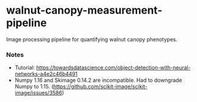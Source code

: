 # walnut-canopy-measurement-pipeline
Image processing pipeline for quantifying walnut canopy phenotypes.

### Notes

- Tutorial: https://towardsdatascience.com/object-detection-with-neural-networks-a4e2c46b4491
- Numpy 1.16 and Skimage 0.14.2 are incompatible. Had to downgrade Numpy to 1.15. (https://github.com/scikit-image/scikit-image/issues/3586)
